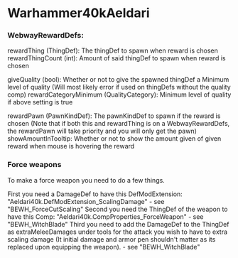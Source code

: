 # Warhammer40kAeldari

### WebwayRewardDefs:

rewardThing (ThingDef): The thingDef to spawn when reward is chosen
rewardThingCount (int): Amount of said thingDef to spawn when reward is chosen

giveQuality (bool): Whether or not to give the spawned thingDef a Minimum level of quality (Will most likely error if used on thingDefs without the quality comp)
rewardCategoryMinimum (QualityCategory): Minimum level of quality if above setting is true

rewardPawn (PawnKindDef): The pawnKindDef to spawn if the reward is chosen (Note that if both this and rewardThing is on a WebwayRewardDefs, the rewardPawn will take priority and you will only get the pawn)
showAmountInTooltip: Whether or not to show the amount given of given reward when mouse is hovering the reward


### Force weapons

To make a force weapon you need to do a few things.

First you need a DamageDef to have this DefModExtension: "Aeldari40k.DefModExtension_ScalingDamage" - see "BEWH_ForceCutScaling"
Second you need the ThingDef of the weapon to have this Comp: "Aeldari40k.CompProperties_ForceWeapon" - see "BEWH_WitchBlade"
Third you need to add the DamageDef to the ThingDef as extraMeleeDamages under tools for the attack you wish to have to extra scaling damage (It initial damage and armor pen shouldn't matter as its replaced upon equipping the weapon). - see "BEWH_WitchBlade"